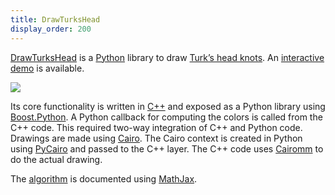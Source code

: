```yaml
---
title: DrawTurksHead
display_order: 200
---
```

[DrawTurksHead](http://jacquev6.github.io/DrawTurksHead/) is a [Python](https://www.python.org/) library to draw [Turk’s head knots](http://en.wikipedia.org/wiki/Turk%27s_head_knot).
An [interactive demo](http://jacquev6.github.io/DrawTurksHead/demo.html) is available.

<div class="text-center">
<img class="img-fluid" src="http://dyn.vincent-jacques.net/turkshead?leads=4&bights=5&line_width=20&inner_radius=25&width=270&height=270">
</div>

Its core functionality is written in [C++](https://isocpp.org/) and exposed as a Python library using [Boost.Python](http://www.boost.org/doc/libs/release/libs/python/).
A Python callback for computing the colors is called from the C++ code.
This required two-way integration of C++ and Python code.
Drawings are made using [Cairo](https://www.cairographics.org/).
The Cairo context is created in Python using [PyCairo](https://cairographics.org/pycairo/) and passed to the C++ layer.
The C++ code uses [Cairomm](https://www.cairographics.org/cairomm/) to do the actual drawing.

The [algorithm](http://jacquev6.github.io/DrawTurksHead/algorithm.html) is documented using [MathJax](https://www.mathjax.org/).
